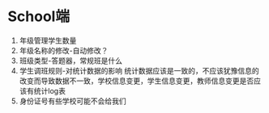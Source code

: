 # School端

1. 年级管理学生数量
2. 年级名称的修改-自动修改？
3. 班级类型-答题器，常规班是什么
4. 学生调班规则-对统计数据的影响
    统计数据应该是一致的，不应该犹豫信息的改变而导致数据不一致，学校信息变更，学生信息变更，教师信息变更是否应该有统计log表
5. 身份证号有些学校可能不会给我们